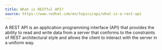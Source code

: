 ```yaml
---
title: What is RESTful API?
source: https://www.redhat.com/en/topics/api/what-is-a-rest-api
---
```


A REST API is an application programming interface (API) that provides the ability to read and write data from a server that conforms to the constraints of REST architectural style and allows the client to interact with the server in a uniform way.
